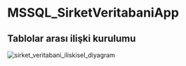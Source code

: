 # MSSQL_SirketVeritabaniApp

## Tablolar arası ilişki kurulumu


![sirket_veritabani_iliskisel_diyagram](https://user-images.githubusercontent.com/43173282/220409669-44e91484-467a-4564-9547-377a9ad270d7.png)
